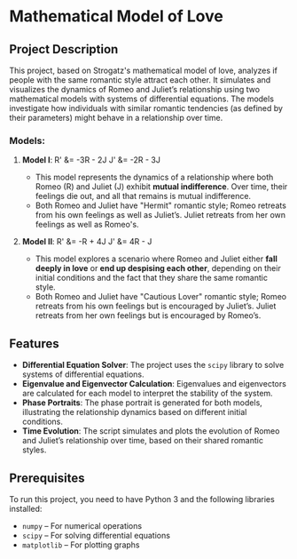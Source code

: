 # Mathematical Model of Love 

## Project Description

This project, based on Strogatz's mathematical model of love, analyzes if people with the same romantic style attract each other. It simulates and visualizes the dynamics of Romeo and Juliet’s relationship using two mathematical models with systems of differential equations. The models investigate how individuals with similar romantic tendencies (as defined by their parameters) might behave in a relationship over time.

### Models:

1. **Model I**: 
   R' &= -3R - 2J 
   J' &= -2R - 3J
   
   - This model represents the dynamics of a relationship where both Romeo (R) and Juliet (J) exhibit **mutual indifference**. Over time, their feelings die out, and all that remains is mutual indifference.
   - Both Romeo and Juliet have "Hermit" romantic style; Romeo retreats from his own feelings as well as Juliet’s. Juliet retreats from her own feelings as well as Romeo's.

3. **Model II**:
   R' &= -R + 4J 
   J' &= 4R - J
   
   - This model explores a scenario where Romeo and Juliet either **fall deeply in love** or **end up despising each other**, depending on their initial conditions and the fact that they share the same romantic style.
   - Both Romeo and Juliet have "Cautious Lover" romantic style; Romeo retreats from his own feelings but is encouraged by Juliet’s. Juliet retreats from her own feelings but is encouraged by Romeo’s.

## Features

- **Differential Equation Solver**: The project uses the `scipy` library to solve systems of differential equations.
- **Eigenvalue and Eigenvector Calculation**: Eigenvalues and eigenvectors are calculated for each model to interpret the stability of the system.
- **Phase Portraits**: The phase portrait is generated for both models, illustrating the relationship dynamics based on different initial conditions.
- **Time Evolution**: The script simulates and plots the evolution of Romeo and Juliet’s relationship over time, based on their shared romantic styles.

## Prerequisites

To run this project, you need to have Python 3 and the following libraries installed:

- `numpy` – For numerical operations
- `scipy` – For solving differential equations
- `matplotlib` – For plotting graphs


